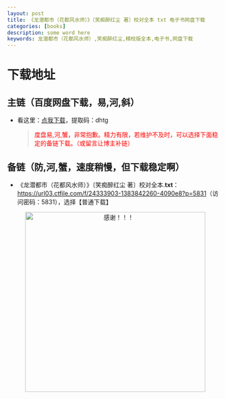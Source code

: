 ```yaml
---
layout: post
title: 《龙潜都市（花都风水师）》〔笑痴醉红尘 著〕校对全本 txt 电子书网盘下载
categories: [books]
description: some word here
keywords: 龙潜都市（花都风水师）,笑痴醉红尘,精校版全本,电子书,网盘下载
---
```


# 下载地址

## 主链（百度网盘下载，易,河,斜）

- 看这里：[点我下载](https://pan.baidu.com/s/1iMXUbSbtZQZjDcqDmnWUyw?pwd=dhtg)，提取码：dhtg

  > <p style="color:red" >度盘易,河,蟹，非常抱歉。精力有限，若维护不及时，可以选择下面稳定的备链下载。（或留言让博主补链）</p>

## 备链（防,河,蟹，速度稍慢，但下载稳定啊）

- 《龙潜都市（花都风水师）》〔笑痴醉红尘 著〕校对全本.**txt**：<https://url03.ctfile.com/f/24333903-1383842260-4090e8?p=5831>（访问密码：5831），选择【普通下载】

<div align="center"><img src="https://pic.imgdb.cn/item/6707df6bd29ded1a8ce37031.gif" alt="感谢！！！" width="420px" height="auto"/></div>
